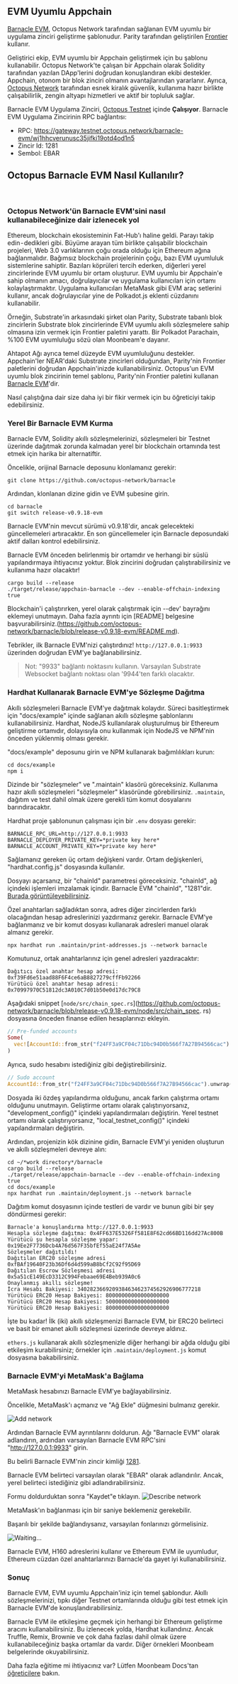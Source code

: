 ## EVM Uyumlu Appchain 

[Barnacle EVM](https://github.com/octopus-network/barnacle/tree/release-v0.9.18-evm), Octopus Network tarafından sağlanan EVM uyumlu bir uygulama zinciri geliştirme şablonudur. Parity tarafından geliştirilen [Frontier](https://github.com/paritytech/frontier) kullanır.

Geliştirici ekip, EVM uyumlu bir Appchain geliştirmek için bu şablonu kullanabilir. Octopus Network'te çalışan bir Appchain olarak Solidity tarafından yazılan DApp'lerini doğrudan konuşlandıran ekibi destekler. Appchain, otonom bir blok zinciri olmanın avantajlarından yararlanır. Ayrıca, [Octopus Network](https://oct.network/) tarafından esnek kiralık güvenlik, kullanıma hazır birlikte çalışabilirlik, zengin altyapı hizmetleri ve aktif bir topluluk sağlar.

Barnacle EVM Uygulama Zinciri, [Octopus Testnet](https://testnet.oct.network/appchains) içinde **Çalışıyor**. Barnacle EVM Uygulama Zincirinin RPC bağlantısı:

* RPC: https://gateway.testnet.octopus.network/barnacle-evm/wj1hhcverunusc35jifki19otd4od1n5
* Zincir Id: 1281
* Sembol: EBAR


## Octopus Barnacle EVM Nasıl Kullanılır?
 
### Octopus Network'ün Barnacle EVM'sini nasıl kullanabileceğinize dair izlenecek yol

Ethereum, blockchain ekosisteminin Fat-Hub'ı haline geldi. Parayı takip edin - dedikleri gibi. Büyüme arayan tüm birlikte çalışabilir blockchain projeleri, Web 3.0 varlıklarının çoğu orada olduğu için Ethereum ağına bağlanmalıdır. Bağımsız blockchain projelerinin çoğu, bazı EVM uyumluluk sistemlerine sahiptir. Bazıları köprüleri tercih ederken, diğerleri yerel zincirlerinde EVM uyumlu bir ortam oluşturur. EVM uyumlu bir Appchain'e sahip olmanın amacı, doğrulayıcılar ve uygulama kullanıcıları için ortamı kolaylaştırmaktır. Uygulama kullanıcıları MetaMask gibi EVM araç setlerini kullanır, ancak doğrulayıcılar yine de Polkadot.js eklenti cüzdanını kullanabilir.

Örneğin, Substrate'in arkasındaki şirket olan Parity, Substrate tabanlı blok zincirlerin Substrate blok zincirlerinde EVM uyumlu akıllı sözleşmelere sahip olmasına izin vermek için Frontier paletini yarattı. Bir Polkadot Parachain, %100 EVM uyumluluğu sözü olan Moonbeam'e dayanır.

Ahtapot Ağı ayrıca temel düzeyde EVM uyumluluğunu destekler. Appchain'ler NEAR'daki Substrate zincirleri olduğundan, Parity'nin Frontier paletlerini doğrudan Appchain'inizde kullanabilirsiniz. Octopus'un EVM uyumlu blok zincirinin temel şablonu, Parity'nin Frontier paletini kullanan [Barnacle EVM](https://github.com/octopus-network/barnacle/tree/release-v0.9.18-evm)'dir.

Nasıl çalıştığına dair size daha iyi bir fikir vermek için bu öğreticiyi takip edebilirsiniz.

### Yerel Bir Barnacle EVM Kurma

Barnacle EVM, Solidity akıllı sözleşmelerinizi, sözleşmeleri bir Testnet üzerinde dağıtmak zorunda kalmadan yerel bir blockchain ortamında test etmek için harika bir alternatiftir.


Öncelikle, orijinal Barnacle deposunu klonlamanız gerekir:

```
git clone https://github.com/octopus-network/barnacle
```


Ardından, klonlanan dizine gidin ve EVM şubesine girin.
```
cd barnacle
git switch release-v0.9.18-evm
```

Barnacle EVM'nin mevcut sürümü v0.9.18'dir, ancak gelecekteki güncellemeleri artıracaktır. En son güncellemeler için Barnacle deposundaki aktif dalları kontrol edebilirsiniz.

Barnacle EVM önceden belirlenmiş bir ortamdır ve herhangi bir süslü yapılandırmaya ihtiyacınız yoktur. Blok zincirini doğrudan çalıştırabilirsiniz ve kullanıma hazır olacaktır!


```
cargo build --release
./target/release/appchain-barnacle --dev --enable-offchain-indexing true
```

Blockchain'i çalıştırırken, yerel olarak çalıştırmak için --dev' bayrağını eklemeyi unutmayın.
Daha fazla ayrıntı için [README] belgesine başvurabilirsiniz.(https://github.com/octopus-network/barnacle/blob/release-v0.9.18-evm/README.md).

Tebrikler, ilk Barnacle EVM'nizi çalıştırdınız! `http://127.0.0.1:9933` üzerinden doğrudan EVM'ye bağlanabilirsiniz.

> Not: "9933" bağlantı noktasını kullanın. Varsayılan Substrate Websocket bağlantı noktası olan '9944'ten farklı olacaktır.

### Hardhat Kullanarak Barnacle EVM'ye Sözleşme Dağıtma

Akıllı sözleşmeleri Barnacle EVM'ye dağıtmak kolaydır. Süreci basitleştirmek için "docs/example" içinde sağlanan akıllı sözleşme şablonlarını kullanabilirsiniz. Hardhat, NodeJS kullanılarak oluşturulmuş bir Ethereum geliştirme ortamıdır, dolayısıyla onu kullanmak için NodeJS ve NPM'nin önceden yüklenmiş olması gerekir.

"docs/example" deposunu girin ve NPM kullanarak bağımlılıkları kurun:

```
cd docs/example
npm i
```

Dizinde bir "sözleşmeler" ve ".maintain" klasörü göreceksiniz. Kullanıma hazır akıllı sözleşmeleri "sözleşmeler" klasöründe görebilirsiniz. `.maintain`, dağıtım ve test dahil olmak üzere gerekli tüm komut dosyalarını barındıracaktır.

Hardhat proje şablonunun çalışması için bir `.env` dosyası gerekir:

```
BARNACLE_RPC_URL=http://127.0.0.1:9933
BARNACLE_DEPLOYER_PRIVATE_KEY=*private key here*
BARNACLE_ACCOUNT_PRIVATE_KEY=*private key here*
```

Sağlamanız gereken üç ortam değişkeni vardır. Ortam değişkenleri, "hardhat.config.js" dosyasında kullanılır.

Dosyayı açarsanız, bir "chainId" parametresi göreceksiniz. "chainId", ağ içindeki işlemleri imzalamak içindir. Barnacle EVM "chainId", "1281"dir. [Burada görüntüleyebilirsiniz](https://github.com/octopus-network/barnacle/blob/release-v0.9.18-evm/runtime/src/lib.rs#L752).

Özel anahtarları sağladıktan sonra, adres diğer zincirlerden farklı olacağından hesap adreslerinizi yazdırmanız gerekir. Barnacle EVM'ye bağlanmanız ve bir komut dosyası kullanarak adresleri manuel olarak almanız gerekir.

```
npx hardhat run .maintain/print-addresses.js --network barnacle
```

Komutunuz, ortak anahtarlarınız için genel adresleri yazdıracaktır:

```
Dağıtıcı özel anahtar hesap adresi: 0xf39Fd6e51aad88F6F4ce6aB8827279cffFb92266
Yürütücü özel anahtar hesap adresi: 0x70997970C51812dc3A010C7d01b50e0d17dc79C8
```

Aşağıdaki snippet [`node/src/chain_spec.rs`](https://github.com/octopus-network/barnacle/blob/release-v0.9.18-evm/node/src/chain_spec. rs) dosyasına önceden finanse edilen hesaplarınızı ekleyin.

```rust
// Pre-funded accounts
Some(
  vec![AccountId::from_str("f24FF3a9CF04c71Dbc94D0b566f7A27B94566cac").unwrap()],
)
```
Ayrıca, sudo hesabını istediğiniz gibi değiştirebilirsiniz.

```rust
// Sudo account
AccountId::from_str("f24FF3a9CF04c71Dbc94D0b566f7A27B94566cac").unwrap(),
```

Dosyada iki özdeş yapılandırma olduğunu, ancak farkın çalıştırma ortamı olduğunu unutmayın. Geliştirme ortamı olarak çalıştırıyorsanız, "development_config()" içindeki yapılandırmaları değiştirin. Yerel testnet ortamı olarak çalıştırıyorsanız, "local_testnet_config()" içindeki yapılandırmaları değiştirin.

Ardından, projenizin kök dizinine gidin, Barnacle EVM'yi yeniden oluşturun ve akıllı sözleşmeleri devreye alın:

```
cd ~/*work directory*/barnacle
cargo build --release
./target/release/appchain-barnacle --dev --enable-offchain-indexing true
cd docs/example
npx hardhat run .maintain/deployment.js --network barnacle
```

Dağıtım komut dosyasının içinde testleri de vardır ve bunun gibi bir şey döndürmesi gerekir:

```
Barnacle'a konuşlandırma http://127.0.0.1:9933
Hesapla sözleşme dağıtma: 0x4FF637E5326Ff581E8F62cd66BD116dd27Ac800B
Yürütücü şu hesapla sözleşme yapar: 0x19Ee2F7736Dcb4A76d567F35bfEf55aE24f7A5Ae
Sözleşmeler dağıtıldı!
Dağıtılan ERC20 sözleşme adresi 0xfBAf19640F23b36Df6d4d599aB8bCf2C92f95D69
Dağıtılan Escrow Sözleşmesi adresi 0x5a51cE149EcD3312C994Febaae69E4Beb939A0c6
Onaylanmış akıllı sözleşme!
İcra Hesabı Bakiyesi: 340282366920938463462374562926906777218
Yürütücü ERC20 Hesap Bakiyesi: 80000000000000000000
Yürütücü ERC20 Hesap Bakiyesi: 50000000000000000000
Yürütücü ERC20 Hesap Bakiyesi: 80000000000000000000
```

İşte bu kadar! İlk (iki) akıllı sözleşmenizi Barnacle EVM, bir ERC20 belirteci ve basit bir emanet akıllı sözleşmesi üzerinde devreye aldınız.

`ethers.js` kullanarak akıllı sözleşmenizle diğer herhangi bir ağda olduğu gibi etkileşim kurabilirsiniz; örnekler için `.maintain/deployment.js` komut dosyasına bakabilirsiniz.

### Barnacle EVM'yi MetaMask'a Bağlama

MetaMask hesabınızı Barnacle EVM'ye bağlayabilirsiniz.

Öncelikle, MetaMask'ı açmanız ve "Ağ Ekle" düğmesini bulmanız gerekir.

![Add network](../images/guides/appchain-evm/image-1.png)

Ardından Barnacle EVM ayrıntılarını doldurun. Ağı "Barnacle EVM" olarak adlandırın, ardından varsayılan Barnacle EVM RPC'sini "http://127.0.0.1:9933" girin.

Bu belirli Barnacle EVM'nin zincir kimliği [1281](https://github.com/octopus-network/barnacle/blob/release-v0.9.18-evm/runtime/src/lib.rs#L752).

Barnacle EVM belirteci varsayılan olarak "EBAR" olarak adlandırılır. Ancak, yerel belirteci istediğiniz gibi adlandırabilirsiniz.

Formu doldurduktan sonra "Kaydet"e tıklayın.
![Describe network](../images/guides/appchain-evm/image-2.png)

MetaMask'ın bağlanması için bir saniye beklemeniz gerekebilir.

<!-- ![Waiting...](../images/guides/appchain-evm/image-3.png) -->

Başarılı bir şekilde bağlandıysanız, varsayılan fonlarınızı görmelisiniz.

![Waiting...](../images/guides/appchain-evm/image-4.png)

Barnacle EVM, H160 adreslerini kullanır ve Ethereum EVM ile uyumludur, Ethereum cüzdan özel anahtarlarınızı Barnacle'da gayet iyi kullanabilirsiniz.

### Sonuç

Barnacle EVM, EVM uyumlu Appchain'iniz için temel şablondur. Akıllı sözleşmelerinizi, tıpkı diğer Testnet ortamlarında olduğu gibi test etmek için Barnacle EVM'de konuşlandırabilirsiniz.

Barnacle EVM ile etkileşime geçmek için herhangi bir Ethereum geliştirme aracını kullanabilirsiniz. Bu izlenecek yolda, Hardhat kullandınız. Ancak Truffle, Remix, Brownie ve çok daha fazlası dahil olmak üzere kullanabileceğiniz başka ortamlar da vardır. Diğer örnekleri Moonbeam belgelerinde okuyabilirsiniz.

Daha fazla eğitime mi ihtiyacınız var? Lütfen Moonbeam Docs'tan [öğreticilere](https://docs.moonbeam.network/builders/build/eth-api/) bakın.
